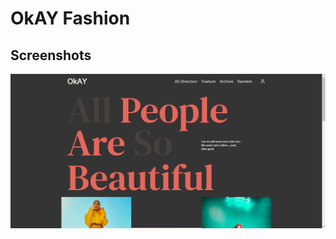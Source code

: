 # OkAY Fashion


## Screenshots

![App Screenshot](https://github.com/hadismohammadi/okay-fashion/blob/main/images/screenshot.png?raw=true)
